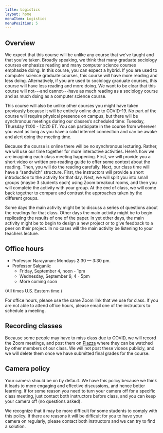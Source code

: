```yaml
---
title: Logistics
layout: home
menuItem: Logistics
menuPosition: 5
---
```


## Overview

We expect that this course will be unlike any course that we’ve taught and that you’ve taken. Broadly speaking, we think that many graduate sociology courses emphasize reading and many computer science courses emphasize doing. In this course, you can expect a hybrid. If you are used to computer science graduate courses, this course will have more reading and less doing. Alternatively, if you are used to sociology graduate courses, this course will have less reading and more doing. We want to be clear that this course will not---and cannot---have as much reading as a sociology course and as much doing as a computer science course.

This course will also be unlike other courses you might have taken previously because it will be entirely online due to COVID-19. No part of the course will require physical presence on campus, but there will be synchronous meetings during our classes’s scheduled time: Tuesday, Thursday 11:00 - 12:20 ET. You can participate in the course from wherever you want as long as you have a solid internet connection and can be awake and alert doing the meeting time.

Because the course is online there will be no synchronous lecturing. Rather, we will use our time together for more interactive activities. Here’s how we are imagining each class meeting happening. First, we will provide you a short video or written pre-reading guide to offer some context about the reading. Then, you will do the reading carefully. Next, our class time will have a “sandwich” structure. First, the instructors will provide a short introduction to the activity for that day. Next, we will split you into small groups (maybe 3 students each) using Zoom breakout rooms, and then you will complete the activity with your group. At the end of class, we will come back together to compare and contrast the approaches taken by the different groups.

Some days the main activity might be to discuss a series of questions about the readings for that class. Other days the main activity might be to begin replicating the results of one of the paper. In yet other days, the main activity might be to begin to design a new project or to give feedback to a peer on their project. In no cases will the main activity be listening to your teachers lecture.

## Office hours

- Professor Narayanan: Mondays 2:30 — 3:30 pm.
- Professor Salganik:
  - Friday, September 4, noon - 1pm
  - Wednesday, September 9, 4 - 5pm
  - More coming soon

(All times U.S. Eastern time.)

For office hours, please use the same Zoom link that we use for class. If you are not able to attend office hours, please email one of the instructors to schedule a meeting.

## Recording classes

Because some people may have to miss class due to COVID, we will record the Zoom meetings, and post them on [Piazza](https://piazza.com/princeton/fall2020/cos597esoc555/resources) where they can be watched by other members of our class.  We will not post these videos publicly, and we will delete them once we have submitted final grades for the course.

## Camera policy

Your camera should be on by default. We have this policy because we think it leads to more engaging and effective discussions, and hence better learning. If for some reason you need to turn your camera off for a specific class meeting, just contact both instructors before class, and you can keep your camera off (no questions asked).

We recognize that it may be more difficult for some students to comply with this policy. If there are reasons it will be difficult for you to have your camera on regularly, please contact both instructors and we can try to find a solution.
